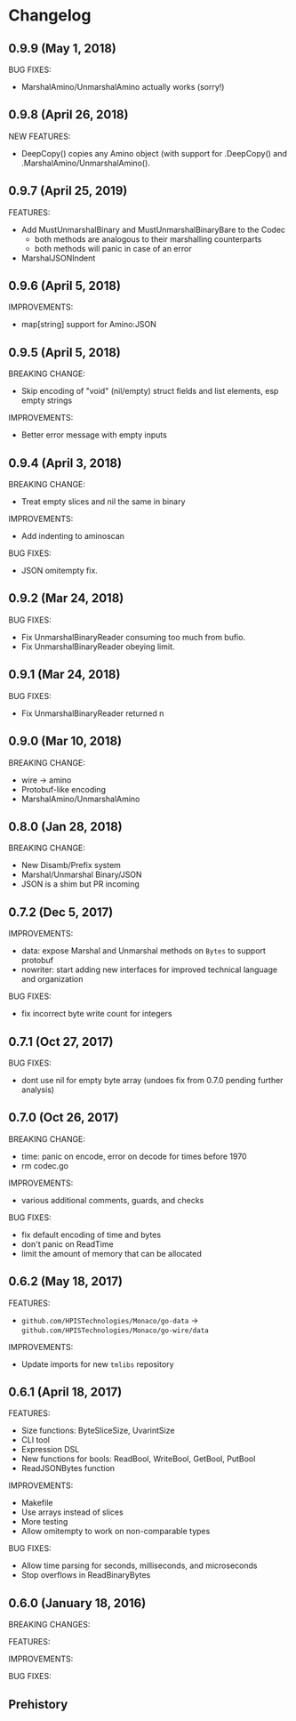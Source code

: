 # Changelog

## 0.9.9 (May 1, 2018)

BUG FIXES:

 - MarshalAmino/UnmarshalAmino actually works (sorry!)

## 0.9.8 (April 26, 2018)

NEW FEATURES:
 - DeepCopy() copies any Amino object (with support for .DeepCopy() and
   .MarshalAmino/UnmarshalAmino().

## 0.9.7 (April 25, 2019)

FEATURES:
 - Add MustUnmarshalBinary and MustUnmarshalBinaryBare to the Codec
   - both methods are analogous to their marshalling counterparts
   - both methods will panic in case of an error
 - MarshalJSONIndent

## 0.9.6 (April 5, 2018)

IMPROVEMENTS:
 - map[string]<any> support for Amino:JSON

## 0.9.5 (April 5, 2018)

BREAKING CHANGE:
 - Skip encoding of "void" (nil/empty) struct fields and list elements, esp empty strings

IMPROVEMENTS:
 - Better error message with empty inputs

## 0.9.4 (April 3, 2018)

BREAKING CHANGE:
- Treat empty slices and nil the same in binary

IMPROVEMENTS:
- Add indenting to aminoscan

BUG FIXES:
- JSON omitempty fix.

## 0.9.2 (Mar 24, 2018)

BUG FIXES:
 - Fix UnmarshalBinaryReader consuming too much from bufio.
 - Fix UnmarshalBinaryReader obeying limit.

## 0.9.1 (Mar 24, 2018)

BUG FIXES:
 - Fix UnmarshalBinaryReader returned n

## 0.9.0 (Mar 10, 2018)

BREAKING CHANGE:
 - wire -> amino
 - Protobuf-like encoding
 - MarshalAmino/UnmarshalAmino

## 0.8.0 (Jan 28, 2018)

BREAKING CHANGE:
 - New Disamb/Prefix system
 - Marshal/Unmarshal Binary/JSON
 - JSON is a shim but PR incoming

## 0.7.2 (Dec 5, 2017)

IMPROVEMENTS:
 - data: expose Marshal and Unmarshal methods on `Bytes` to support protobuf
 - nowriter: start adding new interfaces for improved technical language and organization

BUG FIXES:
 - fix incorrect byte write count for integers

## 0.7.1 (Oct 27, 2017)

BUG FIXES:
 - dont use nil for empty byte array (undoes fix from 0.7.0 pending further analysis)

## 0.7.0 (Oct 26, 2017)

BREAKING CHANGE:
 - time: panic on encode, error on decode for times before 1970
 - rm codec.go

IMPROVEMENTS:
 - various additional comments, guards, and checks

BUG FIXES:
 - fix default encoding of time and bytes
 - don't panic on ReadTime
 - limit the amount of memory that can be allocated

## 0.6.2 (May 18, 2017)

FEATURES:

- `github.com/HPISTechnologies/Monaco/go-data` -> `github.com/HPISTechnologies/Monaco/go-wire/data`

IMPROVEMENTS:

- Update imports for new `tmlibs` repository

## 0.6.1 (April 18, 2017)

FEATURES:

- Size functions: ByteSliceSize, UvarintSize
- CLI tool 
- Expression DSL
- New functions for bools: ReadBool, WriteBool, GetBool, PutBool
- ReadJSONBytes function


IMPROVEMENTS:

- Makefile
- Use arrays instead of slices
- More testing
- Allow omitempty to work on non-comparable types

BUG FIXES:

- Allow time parsing for seconds, milliseconds, and microseconds
- Stop overflows in ReadBinaryBytes


## 0.6.0 (January 18, 2016)

BREAKING CHANGES:

FEATURES:

IMPROVEMENTS:

BUG FIXES:


## Prehistory

